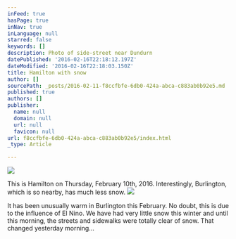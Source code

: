 ```yaml
---
inFeed: true
hasPage: true
inNav: true
inLanguage: null
starred: false
keywords: []
description: Photo of side-street near Dundurn
datePublished: '2016-02-16T22:18:12.197Z'
dateModified: '2016-02-16T22:18:03.150Z'
title: Hamilton with snow
author: []
sourcePath: _posts/2016-02-11-f8ccfbfe-6db0-424a-abca-c883ab0b92e5.md
published: true
authors: []
publisher:
  name: null
  domain: null
  url: null
  favicon: null
url: f8ccfbfe-6db0-424a-abca-c883ab0b92e5/index.html
_type: Article

---
```

![](https://the-grid-user-content.s3-us-west-2.amazonaws.com/2d91e211-6604-4ed0-adcf-93dfa621c19e.jpg)

This is Hamilton on Thursday, February 10th, 2016\. Interestingly, Burlington, which is so nearby, has much less snow.
![](https://the-grid-user-content.s3-us-west-2.amazonaws.com/27bf5be1-8b90-47bc-a699-f4dca1d8b216.JPG)

It has been unusually warm in Burlington this February. No doubt, this is due to the influence of El Nino. We have had very little snow this winter and until this morning, the streets and sidewalks were totally clear of snow. That changed yesterday morning...